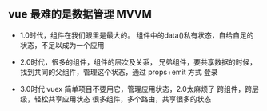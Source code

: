 ## vue 最难的是数据管理 MVVM
-  1.0时代，组件在我们眼里是最大的。
组件中的data()私有状态，自给自足的状态，不足以成为一个应用

-  2.0时代，很多的组件，组件的层次及关系，
兄弟组件，要共享数据的时候，找到共同的父组件，管理这个状态，通过 props+emit 方式 登录

-  3.0时代 vuex 简单项目不要用它，管理应用状态，2.0太麻烦了
跨组件，跨层级，轻松共享应用状态
很多组件，多个路由，共享很多的状态